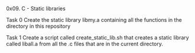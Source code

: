 0x09. C - Static libraries


Task 0 Create the static library libmy.a containing all the functions in the directory in this repository


Task 1 Create a script called create_static_lib.sh that creates a static library called liball.a from all the .c files that are in the current directory.
